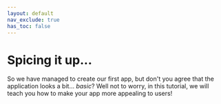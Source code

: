 ```yaml
---
layout: default
nav_exclude: true
has_toc: false
---
```


# Spicing it up...

So we have managed to create our first app, but don't you agree that the application looks a bit... *basic*? Well not to worry, in this tutorial, we will teach you how to make your app more appealing to users!

